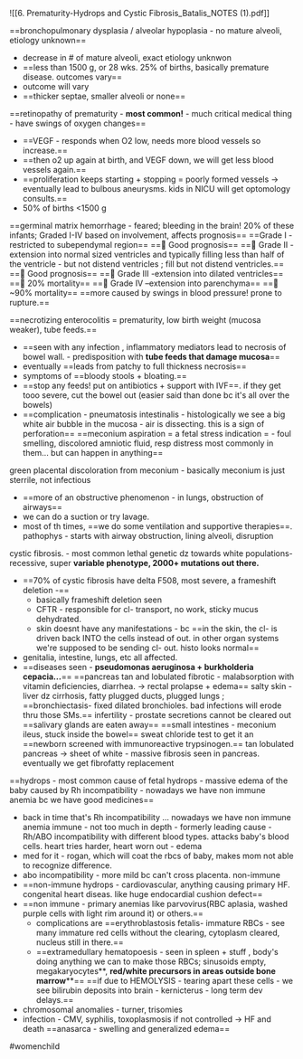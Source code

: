 ![[6. Prematurity-Hydrops and Cystic Fibrosis_Batalis_NOTES (1).pdf]]

==bronchopulmonary dysplasia / alveolar hypoplasia - no mature alveoli, etiology unknown== 
- decrease in # of mature alveoli, exact etiology unknwon 
- ==less than 1500 g, or 28 wks. 25% of births, basically premature disease. outcomes vary==
- outcome will vary 
- ==thicker septae, smaller alveoli or none==

==retinopathy of prematurity - **most common!** - much critical medical thing - have swings of oxygen changes==
- ==VEGF - responds when O2 low, needs more blood vessels so increase.== 
- ==then o2 up again at birth, and VEGF down, we will get less blood vessels again.== 
- ==proliferation keeps starting + stopping = poorly formed vessels -> eventually lead to bulbous aneurysms. kids in NICU will get optomology consults.== 
- 50% of births <1500 g 

==germinal matrix hemorrhage - feared; bleeding in the brain! 20% of these infants; Graded I-IV based on involvement, affects prognosis== 
==Grade I -restricted to subependymal region== 
	== Good prognosis==
== Grade II -extension into normal sized ventricles and typically filling less than half of the ventricle - but not distend ventricles ; fill but not distend ventricles.== 
	== Good prognosis==
== Grade III -extension into dilated ventricles== 
	== 20% mortality== 
== Grade IV –extension into parenchyma==
	== ~90% mortality==
==more caused by swings in blood pressure! prone to rupture.== 

==necrotizing enterocolitis = prematurity, low birth weight (mucosa weaker), tube feeds.== 
- ==seen with any infection , inflammatory mediators lead to necrosis of bowel wall. - predisposition with **tube feeds that damage mucosa**== 
- eventually ==leads from patchy to full thickness necrosis== 
- symptoms of ==bloody stools + bloating.== 
- ==stop any feeds! put on antibiotics + support with IVF==. if they get tooo severe, cut the bowel out (easier said than done bc it's all over the bowels)
- ==complication - pneumatosis intestinalis - histologically we see a big white air bubble in the mucosa - air is dissecting. this is a sign of perforation== 
==meconium aspiration = a fetal stress indication = - foul smelling, discolored amniotic fluid, resp distress most commonly in them... but can happen in anything== 

green placental discoloration from meconium - basically meconium is just sterrile, not infectious
- ==more of an obstructive phenomenon - in lungs, obstruction of airways==
- we can do a suction or try lavage. 
- most of th times, ==we do some ventilation and supportive therapies==. 
pathophys - starts with airway obstruction, lining alveoli, disruption

cystic fibrosis. - most common lethal genetic dz towards white populations- recessive, super **variable phenotype, 2000+ mutations out there.**
- ==70% of cystic fibrosis have delta F508, most severe, a frameshift deletion -== 
	- basically frameshift deletion seen 
	- CFTR - responsible for cl- transport, no work, sticky mucus dehydrated. 
	- skin doesnt have any manifestations - bc ==in the skin, the cl- is driven back INTO the cells instead of out. in other organ systems we're supposed to be sending cl- out. histo looks normal== 
- genitalia, intestine, lungs, etc all affected. 
- ==diseases seen - **pseudomonas aeruginosa + burkholderia cepacia...**==
==pancreas tan and lobulated fibrotic - malabsorption with vitamin deficiencies, diarrhea. -> rectal prolapse + edema== 
salty skin - liver dz cirrhosis, fatty plugged ducts, plugged lungs ;
==bronchiectasis- fixed dilated bronchioles. bad infections will erode thru those SMs.== 
infertility - prostate secretions cannot be cleared out 
==salivary glands are eaten away== 
==small intestines - meconium ileus, stuck inside the bowel==
sweat chloride test to get it an ==newborn screened with immunoreactive trypsinogen.== 
tan lobulated pancreas -> sheet of white - massive fibrosis seen in pancreas. 
eventually we get fibrofatty replacement 

==hydrops - most common cause of fetal hydrops - massive edema of the baby caused by Rh incompatibility - nowadays we have non immune anemia bc we have good medicines== 
- back in time that's Rh incompatibility ... nowadays we have non immune anemia 
immune - not too much in depth - formerly leading cause - Rh/ABO incompatibility with different blood types. attacks baby's blood cells. heart tries harder, heart worn out - edema
- med for it - rogan, which will coat the rbcs of baby, makes mom not able to recognize difference. 
- abo incompatibility - more mild bc can't cross placenta. 
non-immune 
- ==non-immune hydrops - cardiovascular, anything causing primary HF. congenital heart diseas. like huge endocardial cushion defect==
- ==non immune - primary anemias like parvovirus(RBC aplasia, washed purple cells with light rim around it) or others.== 
	- complications are ==erythroblastosis fetalis- immature RBCs - see many immature red cells without the clearing, cytoplasm cleared, nucleus still in there.== 
	- ==extramedullary hematopoesis - seen in spleen + stuff , body's doing anything we can to make those RBCs; sinusoids empty, megakaryocytes**, **red/white precursors in areas outside bone marrow****== 
	==if due to HEMOLYSIS - tearing apart these cells - we see bilirubin deposits into brain - kernicterus - long term dev delays.== 
- chromosomal anomalies - turner, trisomies
- infection - CMV, syphilis, toxoplasmosis 
if not controlled -> HF and death 
==anasarca - swelling and generalized edema==



#womenchild 